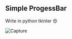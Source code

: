 ## Simple ProgessBar
Write in python tkinter 😍

![Capture](https://github.com/Pkzoidtoken/Progess-Bar/assets/159675029/b39a4c7c-7d8e-4cb3-a277-85b219be58ec)
